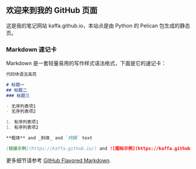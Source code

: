 ## 欢迎来到我的 GitHub 页面

这是我的笔记网站 kaffa.github.io，本站点是由 Python 的 Pelican 包生成的静态页。

### Markdown 速记卡

Markdown 是一套轻量易用的写作样式语法格式，下面是它的速记卡：

```markdown
代码块语法高亮

# 标题一
## 标题二
### 标题三

- 无序列表项1
- 无序列表项2

1. 有序列表项1
1. 有序列表项2

**粗体** and _斜体_ and `代码` text

[链接示例](https://kaffa.github.io/) and ![图标示例](https://kaffa.github.io/theme/images/icons/github.png)
```

更多细节请参考 [GitHub Flavored Markdown](https://guides.github.com/features/mastering-markdown/).
